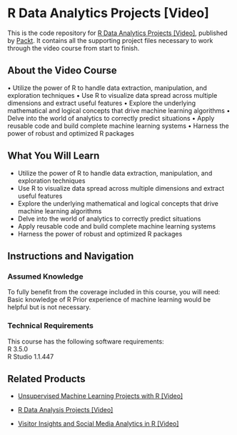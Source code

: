 # R Data Analytics Projects [Video]
This is the code repository for [R Data Analytics Projects [Video]](https://www.packtpub.com/big-data-and-business-intelligence/r-data-analytics-projects-video?utm_source=github&utm_medium=repository&utm_campaign=9781789536829), published by [Packt](https://www.packtpub.com/?utm_source=github). It contains all the supporting project files necessary to work through the video course from start to finish.
## About the Video Course
•	Utilize the power of R to handle data extraction, manipulation, and exploration techniques
•	Use R to visualize data spread across multiple dimensions and extract useful features
•	Explore the underlying mathematical and logical concepts that drive machine learning algorithms
•	Delve into the world of analytics to correctly predict situations 
•	Apply reusable code and build complete machine learning systems 
•	Harness the power of robust and optimized R packages

<H2>What You Will Learn</H2>
<DIV class=book-info-will-learn-text>
<UL>
<LI>Utilize the power of R to handle data extraction, manipulation, and exploration techniques 
<LI>Use R to visualize data spread across multiple dimensions and extract useful features 
<LI>Explore the underlying mathematical and logical concepts that drive machine learning algorithms 
<LI>Delve into the world of analytics to correctly predict situations&nbsp; 
<LI>Apply reusable code and build complete machine learning systems&nbsp; 
<LI>Harness the power of robust and optimized R packages </LI></UL></DIV>

## Instructions and Navigation
### Assumed Knowledge
To fully benefit from the coverage included in this course, you will need:<br/>
Basic knowledge of R
Prior experience of machine learning would be helpful but is not necessary.
### Technical Requirements
This course has the following software requirements:<br/>
R 3.5.0<br/>
R Studio 1.1.447

## Related Products
* [Unsupervised Machine Learning Projects with R [Video]](https://www.packtpub.com/big-data-and-business-intelligence/unsupervised-machine-learning-projects-r-video?utm_source=github&utm_medium=repository&utm_campaign=9781788622820)

* [R Data Analysis Projects [Video]](https://www.packtpub.com/big-data-and-business-intelligence/r-data-analysis-projects-video?utm_source=github&utm_medium=repository&utm_campaign=9781789130638)

* [Visitor Insights and Social Media Analytics in R [Video]](https://www.packtpub.com/big-data-and-business-intelligence/visitor-insights-and-social-media-analytics-r-video?utm_source=github&utm_medium=repository&utm_campaign=9781788393768)

